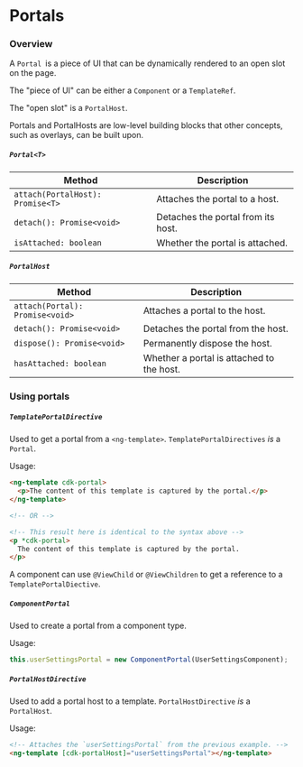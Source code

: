 # Portals

### Overview

A `Portal `is a piece of UI that can be dynamically rendered to an open slot on the page.

The "piece of UI" can be either a `Component` or a `TemplateRef`.

The "open slot" is a `PortalHost`.

Portals and PortalHosts are low-level building blocks that other concepts, such as overlays, can
be built upon.

##### `Portal<T>`
| Method | Description |
| --- | --- |
| `attach(PortalHost): Promise<T>` | Attaches the portal to a host. |
| `detach(): Promise<void>` | Detaches the portal from its host. |
| `isAttached: boolean` | Whether the portal is attached. |

##### `PortalHost`
| Method | Description |
| --- | --- |
| `attach(Portal): Promise<void>` | Attaches a portal to the host. |
| `detach(): Promise<void>` | Detaches the portal from the host. |
| `dispose(): Promise<void>` | Permanently dispose the host. |
| `hasAttached: boolean` | Whether a portal is attached to the host. |




### Using portals



##### `TemplatePortalDirective`
Used to get a portal from a `<ng-template>`. `TemplatePortalDirectives` *is* a `Portal`.

Usage:
```html
<ng-template cdk-portal>
  <p>The content of this template is captured by the portal.</p>
</ng-template>

<!-- OR -->

<!-- This result here is identical to the syntax above -->
<p *cdk-portal>
  The content of this template is captured by the portal.
</p>
```

A component can use `@ViewChild` or `@ViewChildren` to get a reference to a
`TemplatePortalDiective`.

##### `ComponentPortal`
Used to create a portal from a component type.

Usage:
```ts
this.userSettingsPortal = new ComponentPortal(UserSettingsComponent);
```


##### `PortalHostDirective`
Used to add a portal host to a template. `PortalHostDirective` *is* a `PortalHost`.

Usage:
```html
<!-- Attaches the `userSettingsPortal` from the previous example. -->
<ng-template [cdk-portalHost]="userSettingsPortal"></ng-template>
```
